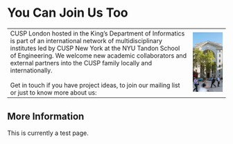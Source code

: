 # You Can Join Us Too

<table>
  <tr>
    <td> 
      CUSP London hosted in the King’s Department of Informatics is part of an international network of multidisciplinary institutes led by CUSP New York at the NYU Tandon School of Engineering. We welcome new academic collaborators and external partners into the CUSP family locally and internationally.
      <br>
      <br>
      Get in touch if you have project ideas, to join our mailing list or just to know more about us:
    </td>
    <td> <img src="./assets/bushHouse.png" alt="Bush House"  > </td>
 </tr>
</table>

## More Information
This is currently a test page.


